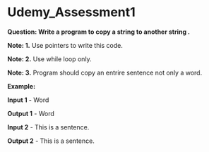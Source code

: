 # Udemy_Assessment1

**Question: Write a program to copy a string to another string .**

**Note: 1.** Use pointers to write this code.

**Note: 2.** Use while loop only.

**Note: 3.** Program should copy an entrire sentence not only a word.

**Example:**

**Input 1** - Word

**Output 1** - Word



**Input 2** - This is a sentence.

**Output 2** - This is a sentence.      
    
